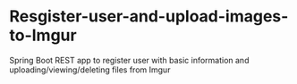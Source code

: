 # Resgister-user-and-upload-images-to-Imgur
Spring Boot REST app to register user with basic information and uploading/viewing/deleting files from Imgur
